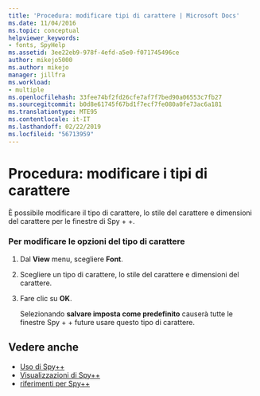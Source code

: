 ```yaml
---
title: 'Procedura: modificare tipi di carattere | Microsoft Docs'
ms.date: 11/04/2016
ms.topic: conceptual
helpviewer_keywords:
- fonts, SpyHelp
ms.assetid: 3ee22eb9-978f-4efd-a5e0-f071745496ce
author: mikejo5000
ms.author: mikejo
manager: jillfra
ms.workload:
- multiple
ms.openlocfilehash: 33fee74bf2fd26cfe7af7f7bed90a06553c7fb27
ms.sourcegitcommit: b0d8e61745f67bd1f7ecf7fe080a0fe73ac6a181
ms.translationtype: MTE95
ms.contentlocale: it-IT
ms.lasthandoff: 02/22/2019
ms.locfileid: "56713959"
---
```

# <a name="how-to-change-fonts"></a>Procedura: modificare i tipi di carattere
È possibile modificare il tipo di carattere, lo stile del carattere e dimensioni del carattere per le finestre di Spy + +.

### <a name="to-change-font-options"></a>Per modificare le opzioni del tipo di carattere

1. Dal **View** menu, scegliere **Font**.

2. Scegliere un tipo di carattere, lo stile del carattere e dimensioni del carattere.

3. Fare clic su **OK**.

   Selezionando **salvare imposta come predefinito** causerà tutte le finestre Spy + + future usare questo tipo di carattere.

## <a name="see-also"></a>Vedere anche
- [Uso di Spy++](../debugger/using-spy-increment.md)
- [Visualizzazioni di Spy++](../debugger/spy-increment-views.md)
- [riferimenti per Spy++](../debugger/spy-increment-reference.md)